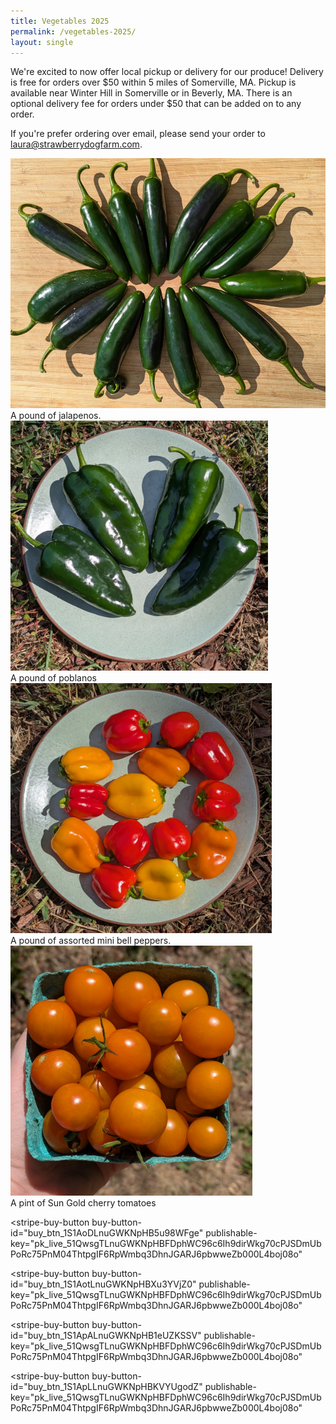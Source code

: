 ```yaml
---
title: Vegetables 2025
permalink: /vegetables-2025/
layout: single
---
```

We're excited to now offer local pickup or delivery for our produce! Delivery is free for orders over $50 within 5 miles of Somerville, MA. Pickup is available near Winter Hill in Somerville or in Beverly, MA. There is an optional delivery fee for orders under $50 that can be added on to any order. 

If you're prefer ordering over email, please send your order to [laura@strawberrydogfarm.com](mailto:laura@strawberrydogfarm.com).


<div id="images">
        <img src="/assets/images/jalapenos.jpeg" height="400px">
        <div class="caption">A pound of jalapenos.</div>
        <img src="/assets/images/poblanos_square.jpg" height="400px"> 
        <div class="caption">A pound of poblanos</div>
        <img src="/assets/images/minibells.jpg" height="400px">
        <div class="caption">A pound of assorted mini bell peppers.</div>
        <img src="/assets/images/sungolds.jpg" height="400px"> 
        <div class="caption">A pint of Sun Gold cherry tomatoes</div>
</div>


<script async
  src="https://js.stripe.com/v3/buy-button.js">
</script>

<stripe-buy-button
  buy-button-id="buy_btn_1S1AoDLnuGWKNpHB5u98WFge"
  publishable-key="pk_live_51QwsgTLnuGWKNpHBFDphWC96c6Ih9dirWkg70cPJSDmUbPoRc75PnM04ThtpgIF6RpWmbq3DhnJGARJ6pbwweZb000L4boj08o"
>
</stripe-buy-button>


<stripe-buy-button
  buy-button-id="buy_btn_1S1AotLnuGWKNpHBXu3YVjZ0"
  publishable-key="pk_live_51QwsgTLnuGWKNpHBFDphWC96c6Ih9dirWkg70cPJSDmUbPoRc75PnM04ThtpgIF6RpWmbq3DhnJGARJ6pbwweZb000L4boj08o"
>
</stripe-buy-button>


<stripe-buy-button
  buy-button-id="buy_btn_1S1ApALnuGWKNpHB1eUZKSSV"
  publishable-key="pk_live_51QwsgTLnuGWKNpHBFDphWC96c6Ih9dirWkg70cPJSDmUbPoRc75PnM04ThtpgIF6RpWmbq3DhnJGARJ6pbwweZb000L4boj08o"
>
</stripe-buy-button>


<stripe-buy-button
  buy-button-id="buy_btn_1S1ApLLnuGWKNpHBKVYUgodZ"
  publishable-key="pk_live_51QwsgTLnuGWKNpHBFDphWC96c6Ih9dirWkg70cPJSDmUbPoRc75PnM04ThtpgIF6RpWmbq3DhnJGARJ6pbwweZb000L4boj08o"
>
</stripe-buy-button>

